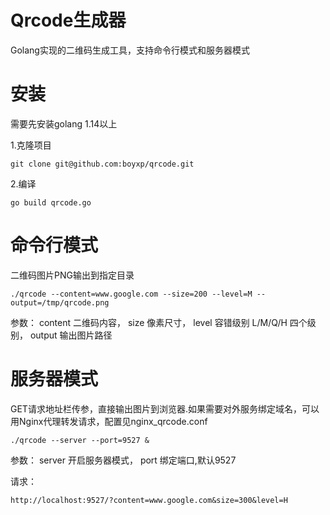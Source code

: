 # Qrcode生成器
Golang实现的二维码生成工具，支持命令行模式和服务器模式

# 安装
需要先安装golang 1.14以上

1.克隆项目
```
git clone git@github.com:boyxp/qrcode.git
```

2.编译
```
go build qrcode.go
```

# 命令行模式
二维码图片PNG输出到指定目录

```
./qrcode --content=www.google.com --size=200 --level=M --output=/tmp/qrcode.png
```

参数：
content 二维码内容，
size 像素尺寸，
level 容错级别 L/M/Q/H 四个级别，
output 输出图片路径


# 服务器模式
GET请求地址栏传参，直接输出图片到浏览器.如果需要对外服务绑定域名，可以用Nginx代理转发请求，配置见nginx_qrcode.conf

```
./qrcode --server --port=9527 &
```

参数：
server 开启服务器模式，
port 绑定端口,默认9527

请求：
```
http://localhost:9527/?content=www.google.com&size=300&level=H
```

